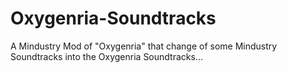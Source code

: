 # Oxygenria-Soundtracks
A Mindustry Mod of "Oxygenria" that change of some Mindustry Soundtracks into the Oxygenria Soundtracks...
